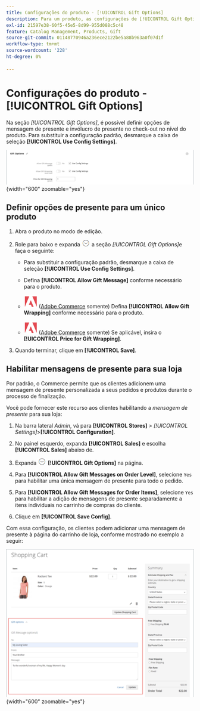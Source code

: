 ```yaml
---
title: Configurações do produto - [!UICONTROL Gift Options]
description: Para um produto, as configurações de [!UICONTROL Gift Options] determinam se uma mensagem de presente pode ser incluída ou se as opções de invólucro do presente estão disponíveis durante o check-out.
exl-id: 21597e38-60f5-45e5-8d99-955d088c5c48
feature: Catalog Management, Products, Gift
source-git-commit: 01148770946a236ece2122be5a88b963a0f07d1f
workflow-type: tm+mt
source-wordcount: '228'
ht-degree: 0%

---
```


# Configurações do produto - [!UICONTROL Gift Options]

Na seção _[!UICONTROL Gift Options]_, é possível definir opções de mensagem de presente e invólucro de presente no check-out no nível do produto. Para substituir a configuração padrão, desmarque a caixa de seleção **[!UICONTROL Use Config Settings]**.

![Opções de presente](./assets/product-gift-options-ee.png){width="600" zoomable="yes"}

## Definir opções de presente para um único produto

1. Abra o produto no modo de edição.

1. Role para baixo e expanda ![Seletor de expansão](../assets/icon-display-expand.png) a seção _[!UICONTROL Gift Options]_&#x200B;e faça o seguinte:

   - Para substituir a configuração padrão, desmarque a caixa de seleção **[!UICONTROL Use Config Settings]**.

   - Defina **[!UICONTROL Allow Gift Message]** conforme necessário para o produto.

   - ![Adobe Commerce](../assets/adobe-logo.svg) ([Adobe Commerce](../landing/home.md#product-editions) somente) Defina **[!UICONTROL Allow Gift Wrapping]** conforme necessário para o produto.

   - ![Adobe Commerce](../assets/adobe-logo.svg) ([Adobe Commerce](../landing/home.md#product-editions) somente) Se aplicável, insira o **[!UICONTROL Price for Gift Wrapping]**.

1. Quando terminar, clique em **[!UICONTROL Save]**.

## Habilitar mensagens de presente para sua loja

Por padrão, o Commerce permite que os clientes adicionem uma mensagem de presente personalizada a seus pedidos e produtos durante o processo de finalização.

Você pode fornecer este recurso aos clientes habilitando a _mensagem de presente_ para sua loja:

1. Na barra lateral _Admin_, vá para **[!UICONTROL Stores]** > _[!UICONTROL Settings]_>**[!UICONTROL Configuration]**.

1. No painel esquerdo, expanda **[!UICONTROL Sales]** e escolha **[!UICONTROL Sales]** abaixo de.

1. Expanda ![Seletor de expansão](../assets/icon-display-expand.png) **[!UICONTROL Gift Options]** na página.

1. Para **[!UICONTROL Allow Gift Messages on Order Level]**, selecione `Yes` para habilitar uma única mensagem de presente para todo o pedido.

1. Para **[!UICONTROL Allow Gift Messages for Order Items]**, selecione `Yes` para habilitar a adição de mensagens de presente separadamente a itens individuais no carrinho de compras do cliente.

1. Clique em **[!UICONTROL Save Config]**.

Com essa configuração, os clientes podem adicionar uma mensagem de presente à página do carrinho de loja, conforme mostrado no exemplo a seguir:

![Mensagem de presente](./assets/gift-message.png){width="600" zoomable="yes"}
